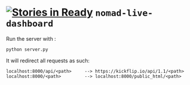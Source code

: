 [![Stories in Ready](https://badge.waffle.io/NOMAD-Live/nomad-live-dashboard.png?label=ready&title=Ready)](https://waffle.io/NOMAD-Live/nomad-live-dashboard)
`nomad-live-dashboard`
======================

Run the server with :

```bash
python server.py
```

It will redirect all requests as such:
```
localhost:8000/api/<path>     --> https://kickflip.io/api/1.1/<path>
localhost:8000/<path>         --> localhost:8000/public_html/<path>
```